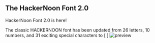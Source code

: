 ## The HackerNoon Font 2.0

HackerNoon Font 2.0 is here! 

The classic HACKERNOON font has been updated from 26 letters, 10 numbers, and 31 exciting special characters to [ ]
![preview](https://imgur.com/gallery/AL5JtoV)
